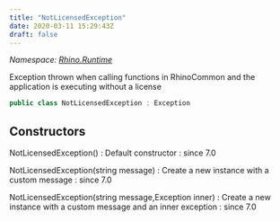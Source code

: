 ```yaml
---
title: "NotLicensedException"
date: 2020-03-11 15:29:43Z
draft: false
---
```


*Namespace: [Rhino.Runtime](../)*

Exception thrown when calling functions in RhinoCommon and the
   application is executing without a license
```cs
public class NotLicensedException : Exception
```
## Constructors

NotLicensedException()
: Default constructor
: since 7.0

NotLicensedException(string message)
: Create a new instance with a custom message
: since 7.0

NotLicensedException(string message,Exception inner)
: Create a new instance with a custom message and an inner exception
: since 7.0
